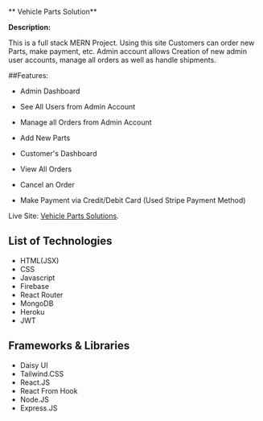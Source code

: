 ** Vehicle Parts Solution**

**Description:**

This is a full stack MERN Project. Using this site Customers can order new Parts, make payment, etc. Admin account allows Creation of new admin user accounts, manage all orders as well as handle shipments.

##Features:

- Admin Dashboard
- See All Users from Admin Account
- Manage all Orders from Admin Account
- Add New Parts

- Customer's Dashboard
- View All Orders
- Cancel an Order
- Make Payment via Credit/Debit Card (Used Stripe Payment Method) 

Live Site: [Vehicle Parts Solutions](https://parts-manufacturer-site.web.app).

## List of Technologies

- HTML(JSX)
- CSS
- Javascript
- Firebase
- React Router
- MongoDB
- Heroku
- JWT

## Frameworks & Libraries

- Daisy UI
- Tailwind.CSS
- React.JS
- React From Hook
- Node.JS
- Express.JS
